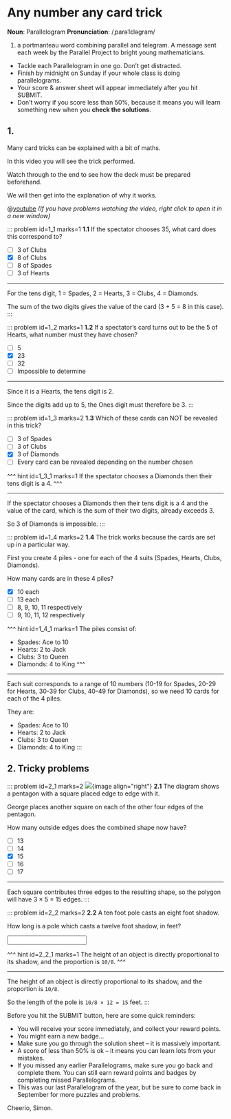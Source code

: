 # Any number any card trick

<div class="dictionary">

__Noun__: Parallelogram
__Pronunciation__: /ˌparəˈlɛləɡram/

1. a portmanteau word combining parallel and telegram. A message sent each
week by the Parallel Project to bright young mathematicians.

</div>

*	Tackle each Parallelogram in one go. Don’t get distracted.
*	Finish by midnight on Sunday if your whole class is doing parallelograms.
*	Your score & answer sheet will appear immediately after you hit SUBMIT.
*	Don’t worry if you score less than 50%, because it means you will learn something new when you __check the solutions__.


## 1. 

Many card tricks can be explained with a bit of maths.  

In this video you will see the trick performed.  

Watch through to the end to see how the deck must be prepared beforehand.  

We will then get into the explanation of why it works.

@[youtube](NBqOlFTAhnI?rel=0&start=12&end=302) _(If you have problems watching the video, right click to open it in a new window)_

::: problem id=1_1 marks=1
__1.1__ If the spectator chooses 35, what card does this correspond to?  

* [ ] 3 of Clubs
* [x] 8 of Clubs
* [ ] 8 of Spades
* [ ] 3 of Hearts

---

For the tens digit, 1 = Spades, 2 = Hearts, 3 = Clubs, 4 = Diamonds.  

The sum of the two digits gives the value of the card (3 + 5 = 8 in this case).
:::

::: problem id=1_2 marks=1
__1.2__ If a spectator’s card turns out to be the 5 of Hearts, what number must they have chosen?

* [ ] 5
* [x] 23
* [ ] 32
* [ ] Impossible to determine

---

Since it is a Hearts, the tens digit is 2.  

Since the digits add up to 5, the Ones digit must therefore be 3.
:::

::: problem id=1_3 marks=2
__1.3__ Which of these cards can NOT be revealed in this trick?  

* [ ] 3 of Spades
* [ ] 3 of Clubs
* [x] 3 of Diamonds
* [ ] Every card can be revealed depending on the number chosen

^^^ hint id=1_3_1 marks=1
If the spectator chooses a Diamonds then their tens digit is a 4.
^^^

---

If the spectator chooses a Diamonds then their tens digit is a 4 and the value of the card, which is the sum of their two digits, already exceeds 3.  

So 3 of Diamonds is impossible.
:::

::: problem id=1_4 marks=2
__1.4__ The trick works because the cards are set up in a particular way.  

First you create 4 piles - one for each of the 4 suits (Spades, Hearts, Clubs, Diamonds).  

How many cards are in these 4 piles? 

* [x] 10 each
* [ ] 13 each
* [ ] 8, 9, 10, 11 respectively
* [ ] 9, 10, 11, 12 respectively

^^^ hint id=1_4_1 marks=1
The piles consist of:  
* Spades: Ace to 10
* Hearts: 2 to Jack
* Clubs: 3 to Queen
* Diamonds: 4 to King
^^^

---

Each suit corresponds to a range of 10 numbers (10-19 for Spades, 20-29 for Hearts, 30-39 for Clubs, 40-49 for Diamonds), so we need 10 cards for each of the 4 piles.  

They are:
* Spades: Ace to 10
* Hearts: 2 to Jack
* Clubs: 3 to Queen
* Diamonds: 4 to King
:::


## 2. Tricky problems

<!--- PMC (2020) Q10 --->
::: problem id=2_1 marks=2
![](/resources/6-46-any-number/2-1-pentagon.png){image align="right"}
__2.1__ The diagram shows a pentagon with a square placed edge to edge with it.  

George places another square on each of the other four edges of the pentagon.  

How many outside edges does the combined shape now have?

* [ ] 13
* [ ] 14
* [x] 15
* [ ] 16
* [ ] 17

---

Each square contributes three edges to the resulting shape, so the polygon will have 3 × 5 = 15 edges.
:::

::: problem id=2_2 marks=2 
__2.2__ A ten foot pole casts an eight foot shadow.  

How long is a pole which casts a twelve foot shadow, in feet?

<input type="number" solution="15"/>  

^^^ hint id=2_2_1 marks=1
The height of an object is directly proportional to its shadow, and the proportion is `10/8`.
^^^

---

The height of an object is directly proportional to its shadow, and the proportion is `10/8`.  

So the length of the pole is `10/8 × 12 = 15` feet.
:::


Before you hit the SUBMIT button, here are some quick reminders:

*	You will receive your score immediately, and collect your reward points.
*	You might earn a new badge...  
*	Make sure you go through the solution sheet – it is massively important.
*	A score of less than 50% is ok – it means you can learn lots from your mistakes.
*	If you missed any earlier Parallelograms, make sure you go back and complete them. You can still earn reward points and badges by completing missed Parallelograms.
*   This was our last Parallelogram of the year, but be sure to come back in September for more puzzles and problems.

Cheerio,
Simon.